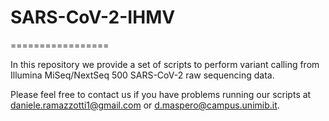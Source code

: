 # SARS-CoV-2-IHMV
=================

In this repository we provide a set of scripts to perform variant calling from Illumina MiSeq/NextSeq 500 SARS-CoV-2 raw sequencing data. 

Please feel free to contact us if you have problems running our scripts at daniele.ramazzotti1@gmail.com or d.maspero@campus.unimib.it. 
